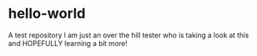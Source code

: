 # hello-world
A test repository
I am just an over the hill tester who is taking a look at this and HOPEFULLY
learning a bit more!
